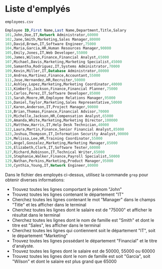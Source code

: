 # Liste d'emplyés 

`employees.csv`

```sql
Employee ID,First Name,Last Name,Department,Title,Salary
101,John,Doe,IT,Network Administrator,60000
102,Jane,Smith,Marketing,Sales Manager,80000
103,David,Brown,IT,Software Engineer,75000
104,Maria,Garcia,HR,Human Resources Manager,90000
105,Emily,Jones,IT,Web Developer,55000
106,James,Wilson,Finance,Financial Analyst,65000
107,Michael,Davis,Marketing,Marketing Specialist,45000
108,Samantha,Rodriguez,IT,Systems Administrator,70000
109,Kevin,Miller,IT,Database Administrator,80000
110,Andrea,Martinez,Finance,Accountant,55000
111,Jose,Hernandez,HR,Recruiter,50000
112,Ashley,Lopez,Marketing,Marketing Coordinator,40000
113,Kimberly,Jackson,Finance,Financial Planner,75000
114,Carlos,Perez,IT,Software Developer,85000
115,Sarah,Moore,HR,Employee Relations Manager,95000
116,Daniel,Taylor,Marketing,Sales Representative,50000
117,Karen,Anderson,IT,Project Manager,90000
118,Brian,Thomas,Finance,Financial Advisor,70000
119,Michelle,Jackson,HR,Compensation Analyst,65000
120,Amanda,White,Marketing,Marketing Director,100000
121,Matthew,Harris,IT,Help Desk Technician,40000
122,Laura,Martin,Finance,Senior Financial Analyst,85000
123,Joshua,Thompson,IT,Information Security Analyst,90000
124,Melissa,Lee,HR,Training Coordinator,55000
125,Angel,Gonzalez,Marketing,Marketing Manager,85000
126,Elizabeth,Clark,IT,Software Tester,60000
127,Richard,Robinson,IT,Technical Writer,65000
128,Stephanie,Walker,Finance,Payroll Specialist,50000
129,Nathan,Perkins,Marketing,Product Manager,95000
130,Cynthia,Young,IT,Network Engineer,80000
```

Dans le fichier des employés ci-dessus, utilisez la commande `grep` pour obtenir diverses informations:

* Trouvez toutes les lignes comportant le prénom "John"
* Trouvez toutes les lignes contenant le département "IT"
* Cherchez toutes les lignes contenant le mot "Manager" dans le champs "Title" et les afficher dans le terminal
* Cherchez toutes les lignes dont le salaire est de "75000" et afficher le résultat dans le terminal
* Cherchez toutes les lignes dont le nom de famille est "Smith" et dont le titre est "Sales", les afficher dans le terminal
* Cherchez toutes les lignes qui contiennent soit le département "IT", soit le département "Marketing"
* Trouvez toutes les lignes possédant le département "Financial" et le titre d'analyste.
* Trouvez toutes les lignes dont le salaire est de 50000, 55000 ou 60000
* Trouvez toutes les lignes dont le nom de famille est soit "Garcia", soit "Wilson" et dont le salaire est plus grand que 65000